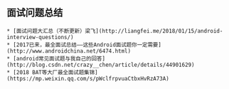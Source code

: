 
## 面试问题总结
	* [面试问题大汇总（不断更新）梁飞](http://liangfei.me/2018/01/15/android-interview-questions/)
    * [2017已来，最全面试总结——这些Android面试题你一定需要](http://www.androidchina.net/6474.html)
    * [android常见面试题与我自己的回答](http://blog.csdn.net/crazy__chen/article/details/44901629)
    * [2018 BAT等大厂最全面试题集锦](https://mp.weixin.qq.com/s/pWclfrpvuaCtbxHvRzA73A)